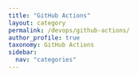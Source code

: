 ```yaml
---
title: "GitHub Actions"
layout: category
permalink: /devops/github-actions/
author_profile: true
taxonomy: GitHub Actions
sidebar:
  nav: "categories"
---
```

